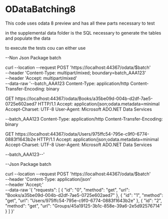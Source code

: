 # ODataBatching8

This code uses odata 8 preview and has all thew parts necessary to test

in the supplemental data folder is the SQL necessary to generate the tables and populate the data

to execute the tests cou can either use 

--Non Json Package batch

curl --location --request POST 'https://localhost:44367/odata/$batch' \
--header 'Content-Type: multipart/mixed; boundary=batch_AAA123' \
--header 'Accept: multipart/mixed' \
--data-raw '--batch_AAA123
Content-Type: application/http
Content-Transfer-Encoding: binary

GET https://localhost:44367/odata/Books/a35be09d-004b-d2df-7ae5-0725e602aed7 HTTP/1.1
Accept: application/json;odata.metadata=minimal
Accept-Charset: UTF-8
User-Agent: Microsoft ADO.NET Data Services

--batch_AAA123
Content-Type: application/http
Content-Transfer-Encoding: binary

GET https://localhost:44367/odata/Users/975ffc54-795e-c9f0-6774-0883f1643b2e HTTP/1.1
Accept: application/json;odata.metadata=minimal
Accept-Charset: UTF-8
User-Agent: Microsoft ADO.NET Data Services

--batch_AAA123--'


--Json Package batch

curl --location --request POST 'https://localhost:44367/odata/$batch' \
--header 'Content-Type: application/json' \
--header 'Accept;' \
--data-raw '{
    "requests": [
        {
            "id": "0",
            "method": "get",
            "url": "Books/a35be09d-004b-d2df-7ae5-0725e602aed7"
        },
        {
            "id": "1",
            "method": "get",
            "url": "Users/975ffc54-795e-c9f0-6774-0883f1643b2e"
        },
        {
        "id": "2",
        "method": "get",
        "url": "Groups/45a19125-3b1c-858e-39a6-2e5d92576714"
    }
    ]
}'
